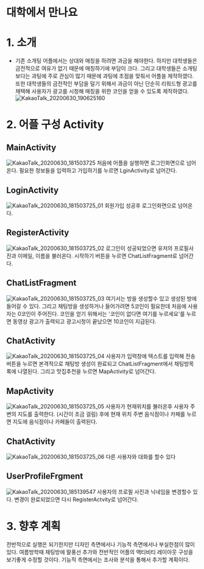 # 대학에서 만나요
# 1. 소개
  - 기존 소개팅 어플에서는 상대와 매칭을 하려면 과금을 해야한다. 하지만 대학생들은 금전적으로 여유가 없기 때문에 매칭하기에 부담이 크다. 그리고 대학생들은 소개팅 보다는 과팅에 주로 관심이 많기 때문에 과팅에 초점을 맞춰서 어플을 제작하였다. 또한 대학생들의 금전적인 부담을 덜기 위해서 과금이 아닌 단순히 리워드형 광고를 채택해 사용자가 광고를 시청해 매칭을 위한 코인을 얻을 수 있도록 제작하였다.
  ![KakaoTalk_20200630_190625160](https://user-images.githubusercontent.com/62588402/86115926-978d3380-bb07-11ea-90dc-10881edd0aa3.jpg)
  # 2. 어플 구성 Activity
  ## MainActivity
  ![KakaoTalk_20200630_181503725](https://user-images.githubusercontent.com/62588402/86111559-dcae6700-bb01-11ea-9370-d9936fd062eb.png)
  처음에 어플을 실행하면 로그인화면으로 넘어온다. 필요한 정보들을 입력하고 가입하기를 누르면 LginActivity로 넘어간다.
  ## LoginActivity
 ![KakaoTalk_20200630_181503725_01](https://user-images.githubusercontent.com/62588402/86111560-dcae6700-bb01-11ea-97db-fa2b8f40860b.png)
 회원가입 성공후 로그인화면으로 넘어온다.
  ## RegisterActivity
 ![KakaoTalk_20200630_181503725_02](https://user-images.githubusercontent.com/62588402/86111562-dd46fd80-bb01-11ea-91d3-9ad1ae898e33.png)
 로그인이 성공되었으면 유저의 프로필사진과 이메일, 이름을 불러온다. 시작하기 버튼을 누르면 ChatListFragment로 넘어간다.
  ##  ChatListFragment
![KakaoTalk_20200630_181503725_03](https://user-images.githubusercontent.com/62588402/86111564-dd46fd80-bb01-11ea-8cdc-df0e6efe17a9.png)
여기서는 방을 생성할수 있고 생성된 방에 들어갈 수 있다. 그리고 채팅방을 생성하거나 들어가려면 5코인이 필요한데 처음에 사용자는 0코인이 주어진다. 코인을 얻기 위해서는 '코인이 없다면 여기를 누르세요'를 누르면 동영상 광고가 출력되고 광고시청이 끝났으면 10코인이 지급된다.
  ## ChatActivity
![KakaoTalk_20200630_181503725_04](https://user-images.githubusercontent.com/62588402/86111565-dddf9400-bb01-11ea-9f08-e8fd31d5aec5.png)
사용자가 입력창에 텍스트를 입력해 전송버튼을 누르면 본격적으로 채팅방 생성이 완료되고 ChatListFragment에서 채팅방목록에 나열된다. 그리고 맛집추천을 누르면 MapActivity로 넘어간다. 
  ## MapActivity
![KakaoTalk_20200630_181503725_05](https://user-images.githubusercontent.com/62588402/86111554-dae4a380-bb01-11ea-881f-2ac4a778ebeb.png)
사용자가 현재위치를 불러온후 사용자 주변의 지도를 출력한다. (시간이 조금 걸림) 후에 현재 위치 주변 음식점이나 카페를 누르면 지도에 음식점이나 카페들이 출력된다. 
  ## ChatActivity
![KakaoTalk_20200630_181503725_06](https://user-images.githubusercontent.com/62588402/86111558-dc15d080-bb01-11ea-9513-f4e3b2cbb427.png)
다른 사용자와 대화를 할수 있다
 ## UserProfileFrgment
![KakaoTalk_20200630_185139547](https://user-images.githubusercontent.com/62588402/86112340-cf45ac80-bb02-11ea-974c-e60256a47b47.png)
사용자의 프로필 사진과 닉네임을 변경할수 있다. 변경이 완료되었으면 다시 RegisterActvity로 넘어간다.
# 3. 향후 계획
전반적으로 실행은 되기한지만 디자인 측면에서나 기능적 측면에서나 부실한점이 많이 있다. 여름방학때 채팅방에 말풍선 추가와 전반적인 어플의 액티비티 레이아웃 구성을 보기좋게 수정할 것이다. 기능적 측면에서는 조사와 분석을 통해서 추가할 계획이다.
  
  


